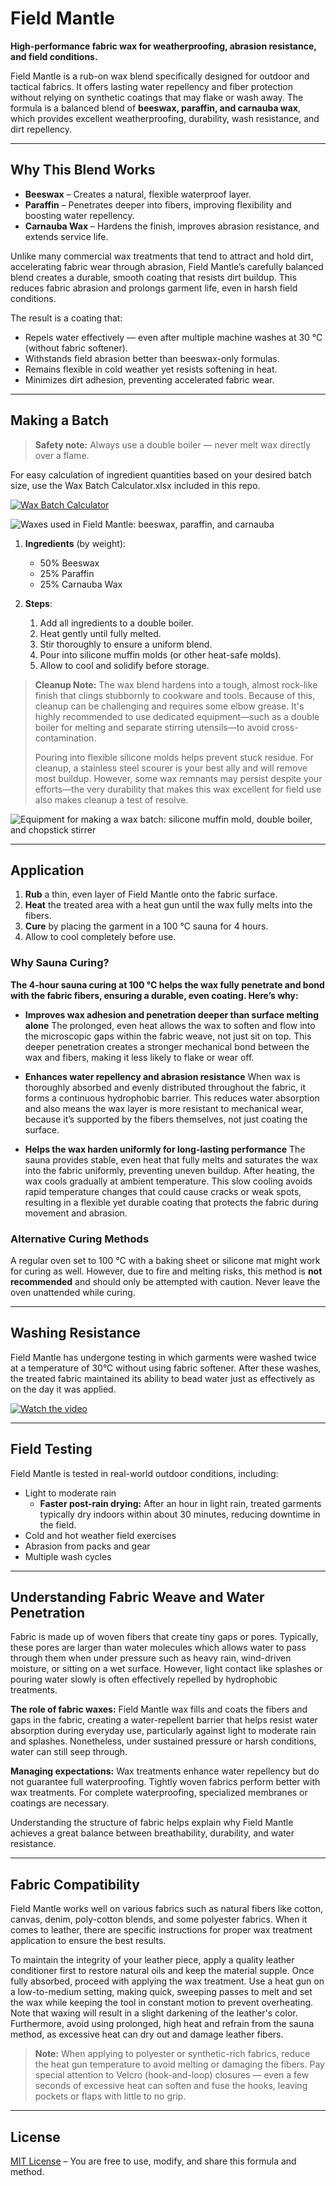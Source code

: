 # Field Mantle

**High-performance fabric wax for weatherproofing, abrasion resistance, and field conditions.**

Field Mantle is a rub-on wax blend specifically designed for outdoor and tactical fabrics. It offers lasting water repellency and fiber protection without relying on synthetic coatings that may flake or wash away. The formula is a balanced blend of **beeswax, paraffin, and carnauba wax**, which provides excellent weatherproofing, durability, wash resistance, and dirt repellency.

---

## Why This Blend Works

- **Beeswax** – Creates a natural, flexible waterproof layer.
- **Paraffin** – Penetrates deeper into fibers, improving flexibility and boosting water repellency.
- **Carnauba Wax** – Hardens the finish, improves abrasion resistance, and extends service life.

Unlike many commercial wax treatments that tend to attract and hold dirt, accelerating fabric wear through abrasion, Field Mantle’s carefully balanced blend creates a durable, smooth coating that resists dirt buildup. This reduces fabric abrasion and prolongs garment life, even in harsh field conditions.

The result is a coating that:
- Repels water effectively — even after multiple machine washes at 30 °C (without fabric softener).
- Withstands field abrasion better than beeswax-only formulas.
- Remains flexible in cold weather yet resists softening in heat.
- Minimizes dirt adhesion, preventing accelerated fabric wear.

---

## Making a Batch

> **Safety note:** Always use a double boiler — never melt wax directly over a flame.

For easy calculation of ingredient quantities based on your desired batch size,
use the Wax Batch Calculator.xlsx included in this repo.

[![Wax Batch Calculator](https://i.imgur.com/1iYuLrv.jpeg)](./Wax%20Batch%20Calculator.xlsx)

![Waxes used in Field Mantle: beeswax, paraffin, and carnauba](https://i.imgur.com/n1PrrBv.jpeg)

1. **Ingredients** (by weight):
   - 50% Beeswax
   - 25% Paraffin
   - 25% Carnauba Wax

2. **Steps**:
   1. Add all ingredients to a double boiler.
   2. Heat gently until fully melted.
   3. Stir thoroughly to ensure a uniform blend.
   4. Pour into silicone muffin molds (or other heat-safe molds).
   5. Allow to cool and solidify before storage.

> **Cleanup Note:**
The wax blend hardens into a tough, almost rock-like finish that clings stubbornly to cookware and tools. Because of this, cleanup can be challenging and requires some elbow grease. It's highly recommended to use dedicated equipment—such as a double boiler for melting and separate stirring utensils—to avoid cross-contamination.
>
> Pouring into flexible silicone molds helps prevent stuck residue. For cleanup, a stainless steel scourer is your best ally and will remove most buildup. However, some wax remnants may persist despite your efforts—the very durability that makes this wax excellent for field use also makes cleanup a test of resolve.

![Equipment for making a wax batch: silicone muffin mold, double boiler, and chopstick stirrer](https://i.imgur.com/nrsUEDF.jpeg)

---

## Application

1. **Rub** a thin, even layer of Field Mantle onto the fabric surface.
2. **Heat** the treated area with a heat gun until the wax fully melts into the fibers.
3. **Cure** by placing the garment in a 100 °C sauna for 4 hours.
4. Allow to cool completely before use.

### Why Sauna Curing?

**The 4-hour sauna curing at 100 °C helps the wax fully penetrate and bond with the fabric fibers, ensuring a durable, even coating. Here’s why:**

* **Improves wax adhesion and penetration deeper than surface melting alone**
  The prolonged, even heat allows the wax to soften and flow into the microscopic gaps within the fabric weave, not just sit on top. This deeper penetration creates a stronger mechanical bond between the wax and fibers, making it less likely to flake or wear off.

* **Enhances water repellency and abrasion resistance**
  When wax is thoroughly absorbed and evenly distributed throughout the fabric, it forms a continuous hydrophobic barrier. This reduces water absorption and also means the wax layer is more resistant to mechanical wear, because it’s supported by the fibers themselves, not just coating the surface.

* **Helps the wax harden uniformly for long-lasting performance**
  The sauna provides stable, even heat that fully melts and saturates the wax into the fabric uniformly, preventing uneven buildup. After heating, the wax cools gradually at ambient temperature. This slow cooling avoids rapid temperature changes that could cause cracks or weak spots, resulting in a flexible yet durable coating that protects the fabric during movement and abrasion.

### Alternative Curing Methods

A regular oven set to 100 °C with a baking sheet or silicone mat might work for curing as well. However, due to fire and melting risks, this method is **not recommended** and should only be attempted with caution. Never leave the oven unattended while curing.

---

## Washing Resistance
Field Mantle has undergone testing in which garments were washed twice at a temperature of 30°C without using fabric softener. After these washes, the treated fabric maintained its ability to bead water just as effectively as on the day it was applied.

[![Watch the video](https://i.imgur.com/ITtNsF8.jpeg)](https://imgur.com/gallery/water-repellent-wax-that-lasts-through-laundry-Fm36BLY)

---

## Field Testing

Field Mantle is tested in real-world outdoor conditions, including:

- Light to moderate rain
  - **Faster post-rain drying:** After an hour in light rain, treated garments typically dry indoors within about 30 minutes, reducing downtime in the field.
- Cold and hot weather field exercises
- Abrasion from packs and gear
- Multiple wash cycles

---

## Understanding Fabric Weave and Water Penetration

Fabric is made up of woven fibers that create tiny gaps or pores. Typically, these pores are larger than water molecules which allows water to pass through them when under pressure such as heavy rain, wind-driven moisture, or sitting on a wet surface. However, light contact like splashes or pouring water slowly is often effectively repelled by hydrophobic treatments.

**The role of fabric waxes:**
Field Mantle wax fills and coats the fibers and gaps in the fabric, creating a water-repellent barrier that helps resist water absorption during everyday use, particularly against light to moderate rain and splashes. Nonetheless, under sustained pressure or harsh conditions, water can still seep through.

**Managing expectations:**
Wax treatments enhance water repellency but do not guarantee full waterproofing. Tightly woven fabrics perform better with wax treatments. For complete waterproofing, specialized membranes or coatings are necessary.

Understanding the structure of fabric helps explain why Field Mantle achieves a great balance between breathability, durability, and water resistance.

---

## Fabric Compatibility

Field Mantle works well on various fabrics such as natural fibers like cotton, canvas, denim, poly-cotton blends, and some polyester fabrics. When it comes to leather, there are specific instructions for proper wax treatment application to ensure the best results.

To maintain the integrity of your leather piece, apply a quality leather conditioner first to restore natural oils and keep the material supple. Once fully absorbed, proceed with applying the wax treatment. Use a heat gun on a low-to-medium setting, making quick, sweeping passes to melt and set the wax while keeping the tool in constant motion to prevent overheating. Note that waxing will result in a slight darkening of the leather's color. Furthermore, avoid using prolonged, high heat and refrain from the sauna method, as excessive heat can dry out and damage leather fibers.

> **Note:** When applying to polyester or synthetic-rich fabrics, reduce the heat gun temperature to avoid melting or damaging the fibers. Pay special attention to Velcro (hook-and-loop) closures — even a few seconds of excessive heat can soften and fuse the hooks, leaving pockets or flaps with little to no grip.
---

## License

[MIT License](LICENSE) – You are free to use, modify, and share this formula and method.
